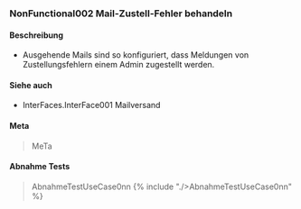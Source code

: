 
### NonFunctional002 Mail-Zustell-Fehler behandeln


#### Beschreibung
 * Ausgehende Mails sind so konfiguriert, dass Meldungen von Zustellungsfehlern einem Admin zugestellt werden.


#### Siehe auch
 * InterFaces.InterFace001 Mailversand


#### Meta
>MeTa


#### Abnahme Tests
>AbnahmeTestUseCase0nn
{% include "./>AbnahmeTestUseCase0nn" %}

